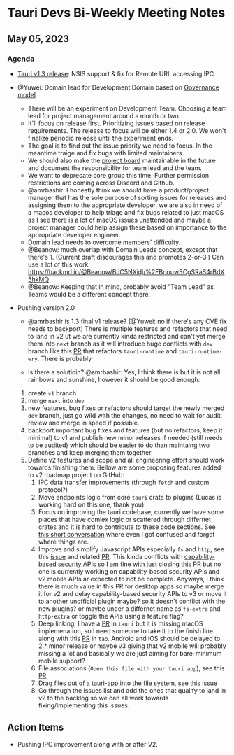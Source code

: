 # Tauri Devs Bi-Weekly Meeting Notes

## May 05, 2023

### Agenda

- [Tauri v1.3 release](https://tauri.app/blog/2023/05/03/tauri-1-3): NSIS support & fix for Remote URL accessing IPC 
- @Yuwei: Domain lead for Development Domain based on [Governance model](https://hackmd.io/@Beanow/BJC5NXidj/%2FhG-Vp9XKRNCcpQESHz_Liw)
    - There will be an experiment on Development Team. Choosing a team lead for project management around a month or two.
    - It'll focus on release first. Prioritizing issues based on release requirements. The release to focus will be either 1.4 or 2.0. We won't finalize periodic release until the experiment ends.
    - The goal is to find out the issue priority we need to focus. In the meantime traige and fix bugs with limited maintainers.
    - We should also make the [project board](https://github.com/orgs/tauri-apps/projects/11) maintainable in the future and document the responsibility for team lead and the team.
    - We want to deprecate core group this time. Further permission restrictions are coming across Discord and Github. 
    - @amrbashir: I honestly think we should have a product/project manager that has the sole purpose of sorting issues for releases and assigning them to the appropriate developer. we are also in need of a macos developer to help triage and fix bugs related to just macOS as I see there is a lot of macOS issues unattended and maybe a project manager could help assign these based on importance to the appropriate developer engineer.
    - Domain lead needs to overcome members' difficulty.
    - @Beanow: much overlap with Domain Leads concept, except that there's 1.
      (Current draft discourages this and promotes 2-or-3.)
      Can use a lot of this work https://hackmd.io/@Beanow/BJC5NXidj/%2FBpouwSCgSRaS4rBdX5hkMQ
    - @Beanow: Keeping that in mind, probably avoid "Team Lead" as Teams would be a different concept there.
- Pushing version 2.0
    - @amrbashir is 1.3 final v1 release? (@Yuwei: no if there's any CVE fix needs to backport)
   There is multiple features and refactors that need to land in v2 ut we are currently kinda restricted and can't yet merge them into `next` branch as it will introduce huge conflicts with `dev` branch like this [PR](https://github.com/tauri-apps/tauri/pull/6692) that refactors `tauri-runtime` and `tauri-runtime-wry`. There is probably 

    - Is there a solutioin? @amrbashir: Yes, I think there is but it is not all rainbows and sunshine, however it should be good enough:
        
    1. create `v1` branch 
    2. merge `next` into `dev`
    3. new features, bug fixes or refactors should target the newly merged `dev` branch, just go wild with the changes, no need to wait for audit, review and merge in speed if possible.
    4. backport important bug fixes and features (but no refactors, keep it minimal) to v1 and publish new minor releases if needed (still needs to be audited) which should be easier to do than maintaing two branches and keep merging them together
    5. Define v2 features and scope and all engineering effort should work towards finishing them. Bellow are some proposing features added to v2 roadmap project on GitHub:
        1. IPC data transfer improvements (through `fetch` and custom protocol?)
        2. Move endpoints logic from core `tauri` crate to plugins (Lucas is working hard on this one, thank you)
        3. Focus on improving the tauri codebase, currently we have some places that have comlex logic or scattered through differnet crates and it is hard to contribute to these code sections. See [this short conversation](https://discord.com/channels/616186924390023171/986184094050316358/1100424522382987375) where even I got confused and forgot where things are.
        4. Improve and simplify Javascript APIs especially `fs` and `http`, see this [issue](https://github.com/tauri-apps/tauri/issues/2233) and related [PR](https://github.com/tauri-apps/tauri/pull/5136). This kinda conflicts with [capability-based security APIs](https://github.com/tauri-apps/tauri/issues/6107) so I am fine with just closing this PR but no one is currently working on capability-based security APIs and v2 mobile APIs ar expected to not be complete. Anyways, I think there is much value in this PR for desktop apps so maybe merge it for v2 and delay capability-based security APIs to v3 or move it to another unofficial plugin maybe? so it doesn't conflict with the new plugins? or maybe under a differnet name as `fs-extra` and `http-extra` or toggle the APIs using a feature flag?
        5. Deep linking, I have a [PR](https://github.com/tauri-apps/tauri/pull/5554) in `tauri` but it is missing macOS implemenation, so I need someone to take it to the finish line along with this [PR](https://github.com/tauri-apps/tao/pull/422) in `tao`. Android and iOS should be delayed to 2.* minor release or maybe v3 giving that v2 mobile will probably missing a lot and basically we are just aiming for bare-minimum mobile support?
        6. File associations (`Open this file with your tauri app`), see this [PR](https://github.com/tauri-apps/tauri/pull/4320) 
        7. Drag files out of a tauri-app into the file system, see this [issue](https://github.com/tauri-apps/tauri/issues/2593)
        8. Go through the issues list and add the ones that qualify to land in v2 to the backlog so we can all work towards fixing/implementing this issues.

## Action Items

- Pushing IPC improvement along with or after V2.

